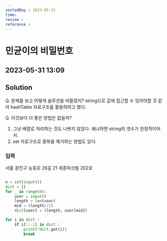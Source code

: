 ```yaml
---
sovledDay : 2023-05-31
time: 
review : 
reference : 
---
```


# 민균이의 비밀번호
## 2023-05-31 13:09 


## Solution
Q. 문제를 보고 어떻게 솔루션을 떠올렸지? 
string으로 값에 접근할 수 있어야할 것 같아 hashTable 자료구조를 활용하려고 했다. 

Q. 이것보다 더 좋은 방법은 없을까? 
1. 그냥 배열로 처리하는 것도 나쁘지 않았다. 왜냐하면 string의 갯수가 한정적이어서. 
2. set 자료구조로 중복을 제거하는 방법도 있다. 



### 입력
서울 광진구 능동로 26길 21 세종파크빌 202호

```python

n = int(input())
dict = {}
for _ in range(n):
    user = input()
    length = len(user)
    mid = (length//2)
    dict[user] = (length, user[mid])

for i in dict :
    if i[::-1] in dict :
        print(*dict.get(i))
        break
        
```


